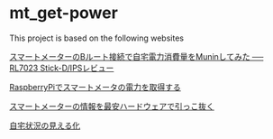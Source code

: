 # mt_get-power

This project is based on the following websites

[スマートメーターのBルート接続で自宅電力消費量をMuninしてみた ── RL7023 Stick-D/IPSレビュー](http://blog.andromeda.jp/archives/2194)

[RaspberryPiでスマートメータの電力を取得する](https://qiita.com/puma_46/items/1d1589583a0c6bef796c)

[スマートメーターの情報を最安ハードウェアで引っこ抜く](https://qiita.com/rukihena/items/82266ed3a43e4b652adb)

[自宅状況の見える化](https://qiita.com/katsumin/items/b11da555daa506800933)

